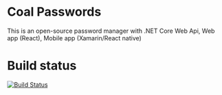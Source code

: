 # Coal Passwords
This is an open-source password manager with .NET Core Web Api, Web app (React), Mobile app (Xamarin/React native)

# Build status
[![Build Status](https://dev.azure.com/listleonid/CoalPass/_apis/build/status/leonidlist.CoalPass?branchName=develop)](https://dev.azure.com/listleonid/CoalPass/_build/latest?definitionId=2&branchName=develop)


